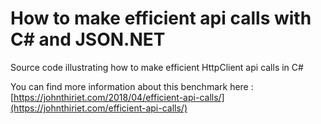 # How to make efficient api calls with C# and JSON.NET

Source code illustrating how to make efficient HttpClient api calls in C#

You can find more information about this benchmark here :
[https://johnthiriet.com/2018/04/efficient-api-calls/](https://johnthiriet.com/efficient-api-calls/)
